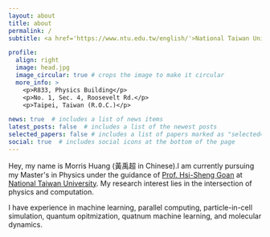 ```yaml
---
layout: about
title: about
permalink: /
subtitle: <a href='https://www.ntu.edu.tw/english/'>National Taiwan University</a>, <a href='https://www.phys.ntu.edu.tw/enphysics/Default.html'>Department of Physics</a>

profile:
  align: right
  image: head.jpg
  image_circular: true # crops the image to make it circular
  more_info: >
    <p>R833, Physics Building</p>
    <p>No. 1, Sec. 4, Roosevelt Rd.</p>
    <p>Taipei, Taiwan (R.O.C.)</p>

news: true  # includes a list of news items
latest_posts: false  # includes a list of the newest posts
selected_papers: false # includes a list of papers marked as "selected={true}"
social: true  # includes social icons at the bottom of the page
---
```


Hey, my name is Morris Huang (黃禹超 in Chinese).I am currently pursuing my Master's in Physics under the guidance of <a href='https://www.phys.ntu.edu.tw/enphysics/goan.html'>Prof. Hsi-Sheng Goan</a> at <a href='https://www.ntu.edu.tw/english/'>National Taiwan University</a>. My research interest lies in the intersection of physics and computation.

I have experience in machine learning, parallel computing, particle-in-cell simulation, quantum opitmization, quatnum machine learning, and molecular dynamics.